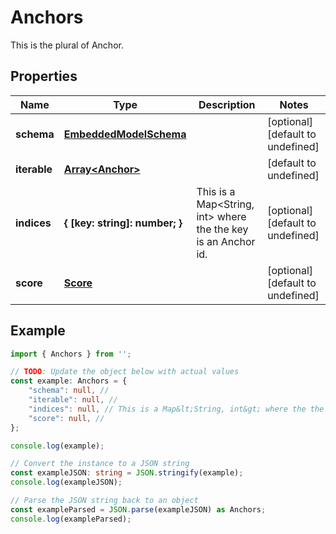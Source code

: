 
# Anchors

This is the plural of Anchor.

## Properties

Name | Type | Description | Notes
------------ | ------------- | ------------- | -------------
**schema** | [**EmbeddedModelSchema**](EmbeddedModelSchema) |  | [optional] [default to undefined]
**iterable** | [**Array&lt;Anchor&gt;**](Anchor) |  | [default to undefined]
**indices** | **\{ [key: string]: number; \}** | This is a Map&lt;String, int&gt; where the the key is an Anchor id. | [optional] [default to undefined]
**score** | [**Score**](Score) |  | [optional] [default to undefined]

## Example

```typescript
import { Anchors } from '';

// TODO: Update the object below with actual values
const example: Anchors = {
    "schema": null, // 
    "iterable": null, // 
    "indices": null, // This is a Map&lt;String, int&gt; where the the key is an Anchor id.
    "score": null, // 
};

console.log(example);

// Convert the instance to a JSON string
const exampleJSON: string = JSON.stringify(example);
console.log(exampleJSON);

// Parse the JSON string back to an object
const exampleParsed = JSON.parse(exampleJSON) as Anchors;
console.log(exampleParsed);
```




